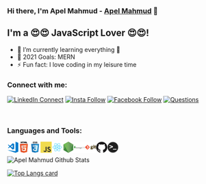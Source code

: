 ### Hi there, I'm Apel Mahmud -  [Apel Mahmud](https://apelmahmud.netlify.app/) 👋

## I'm a 😍😍 JavaScript Lover 😍😍!
- 🚀 I’m currently learning everything 🤣
- 🥅 2021 Goals: MERN
- ⚡ Fun fact: I love coding in my leisure time

### Connect with me:

[![LinkedIn Connect](https://img.shields.io/badge/%20-Connect-black?color=14171A&labelColor=212121&logo=linkedin&logoColor=ffffff)](https://www.linkedin.com/in/apelmahmuddev/)   [![Insta Follow](https://img.shields.io/badge/%20-Follow-black?color=14171A&labelColor=d81b60&logo=instagram&logoColor=ffffff)](https://www.instagram.com/apelmahmuddev/)   [![Facebook Follow](https://img.shields.io/badge/%20-Follow-black?color=14171A&labelColor=1976d2&logo=facebook&logoColor=ffffff)](https://web.facebook.com/apelmahmudDev/) [![Questions](https://img.shields.io/badge/%20-Questions-black?color=14171A&labelColor=fff&logo=stackoverflow&logoColor=0c0d0e26)](https://stackoverflow.com/users/13022572/apelmahmuddev)

<br />

### Languages and Tools:

[<img align="left" alt="Visual Studio Code" width="26px" src="https://raw.githubusercontent.com/github/explore/80688e429a7d4ef2fca1e82350fe8e3517d3494d/topics/visual-studio-code/visual-studio-code.png" />](https://apelmahmud.netlify.app/)
[<img align="left" alt="HTML5" width="26px" src="https://raw.githubusercontent.com/github/explore/80688e429a7d4ef2fca1e82350fe8e3517d3494d/topics/html/html.png" />](https://apelmahmud.netlify.app/)
[<img align="left" alt="CSS3" width="26px" src="https://raw.githubusercontent.com/github/explore/80688e429a7d4ef2fca1e82350fe8e3517d3494d/topics/css/css.png" />](https://apelmahmud.netlify.app/)
[<img align="left" alt="JavaScript" width="26px" src="https://raw.githubusercontent.com/github/explore/80688e429a7d4ef2fca1e82350fe8e3517d3494d/topics/javascript/javascript.png" />](https://apelmahmud.netlify.app/)
[<img align="left" alt="React" width="26px" src="https://raw.githubusercontent.com/github/explore/80688e429a7d4ef2fca1e82350fe8e3517d3494d/topics/react/react.png" />](https://apelmahmud.netlify.app/)
[<img align="left" alt="Node.js" width="26px" src="https://raw.githubusercontent.com/github/explore/80688e429a7d4ef2fca1e82350fe8e3517d3494d/topics/nodejs/nodejs.png" />](https://apelmahmud.netlify.app/)
[<img align="left" alt="MongoDB" width="26px" src="https://raw.githubusercontent.com/github/explore/80688e429a7d4ef2fca1e82350fe8e3517d3494d/topics/mongodb/mongodb.png" />](https://apelmahmud.netlify.app/)
[<img align="left" alt="Git" width="26px" src="https://raw.githubusercontent.com/github/explore/80688e429a7d4ef2fca1e82350fe8e3517d3494d/topics/git/git.png" />](https://apelmahmud.netlify.app/)
[<img align="left" alt="GitHub" width="26px" src="https://raw.githubusercontent.com/github/explore/78df643247d429f6cc873026c0622819ad797942/topics/github/github.png" />](https://apelmahmud.netlify.app/)
[<img align="left" alt="HTML5" width="26px" src="https://raw.githubusercontent.com/github/explore/80688e429a7d4ef2fca1e82350fe8e3517d3494d/topics/terminal/terminal.png" />](https://apelmahmud.netlify.app/)


<br />
<br />

<img width="550" alt="Apel Mahmud Github Stats"  src="https://github-readme-stats.vercel.app/api?username=apelmahmudDev&show_icons=true"/>

[![Top Langs card](https://github-readme-stats.vercel.app/api/top-langs/?username=apelmahmudDev&card_width=550)](https://github.com/apelmahmudDev/apelmahmudDev)

[website]: https://apelmahmud.netlify.app/
[instagram]: https://www.instagram.com/apelmahmuddev/
[linkedin]: https://www.linkedin.com/in/apelmahmuddev/
